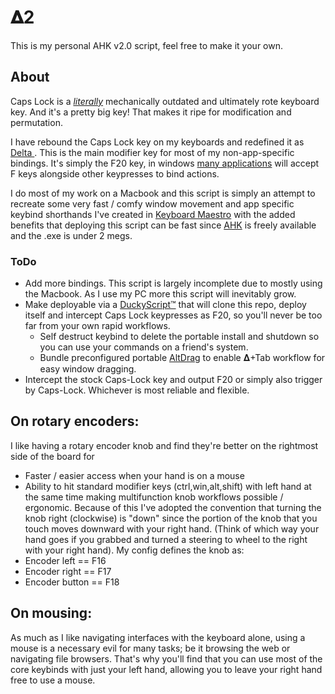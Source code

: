 # 𝚫2
This is my personal AHK v2.0 script, feel free to make it your own.
## About
Caps Lock is a *[literally](https://en.wikipedia.org/wiki/Caps_Lock#/media/File:Depressing_caps_lock.jpg)* mechanically outdated and ultimately rote keyboard key. And it's a pretty big key! That makes it ripe for modification and permutation. 

I have rebound the Caps Lock key on my keyboards and redefined it as [Delta ](https://en.wiktionary.org/wiki/%CE%94). This is the main modifier key for most of my non-app-specific bindings. It's simply the F20 key, in windows [many applications](https://stefansundin.github.io/altdrag/) will accept F keys alongside other keypresses to bind actions.

I do most of my work on a Macbook and this script is simply an attempt to recreate some very fast / comfy window movement and app specific keybind shorthands I've created in [Keyboard Maestro](https://www.keyboardmaestro.com/main/)  with the added benefits that deploying this script can be fast since [AHK](https://github.com/AutoHotkey/AutoHotkey/releases) is freely available and the .exe is under 2 megs. 
### ToDo
- Add more bindings. This script is largely incomplete due to mostly using the Macbook. As I use my PC more this script will inevitably grow.
- Make deployable via a [DuckyScript™️](https://docs.hak5.org/hak5-usb-rubber-ducky/duckyscript-tm-quick-reference) that will clone this repo, deploy itself and intercept Caps Lock keypresses as F20, so you'll never be too far from your own rapid workflows.
	- Self destruct keybind to delete the portable install and shutdown so you can use your commands on a friend's system.
 	- Bundle preconfigured portable [AltDrag](https://stefansundin.github.io/altdrag/) to enable 𝚫+Tab workflow for easy window dragging. 
-  Intercept the stock Caps-Lock key and output F20 or simply also trigger by Caps-Lock. Whichever is most reliable and flexible.
## On rotary encoders:
I like having a rotary encoder knob and find they're better on the rightmost side of the board for
- Faster / easier access when your hand is on a mouse
- Ability to hit standard modifier keys (ctrl,win,alt,shift) with left hand at the same time making multifunction knob workflows possible / ergonomic.
Because of this I've adopted the convention that turning the knob right (clockwise) is "down" since the portion of the knob that you touch moves downward with your right hand. (Think of which way your hand goes if you grabbed and turned a steering to wheel to the right with your right hand).
My config defines the knob as:
- Encoder left   == F16 
- Encoder right  == F17
- Encoder button == F18
## On mousing:
As much as I like navigating interfaces with the keyboard alone, using a mouse is a necessary evil for many tasks; be it browsing the web or navigating file browsers. That's why you'll find that you can use most of the core keybinds with just your left hand, allowing you to leave your right hand free to use a mouse.
